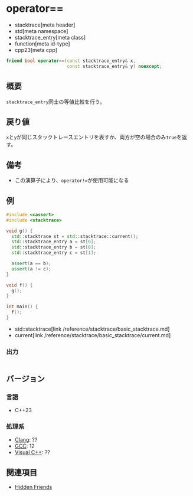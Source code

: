 # operator==
* stacktrace[meta header]
* std[meta namespace]
* stacktrace_entry[meta class]
* function[meta id-type]
* cpp23[meta cpp]

```cpp
friend bool operator==(const stacktrace_entry& x,
                       const stacktrace_entry& y) noexcept;
```

## 概要
`stacktrace_entry`同士の等値比較を行う。


## 戻り値
`x`と`y`が同じスタックトレースエントリを表すか、両方が空の場合のみ`true`を返す。


## 備考
- この演算子により、`operator!=`が使用可能になる


## 例
```cpp example
#include <cassert>
#include <stacktrace>

void g() {
  std::stacktrace st = std::stacktrace::current();
  std::stacktrace_entry a = st[0];
  std::stacktrace_entry b = st[0];
  std::stacktrace_entry c = st[1];

  assert(a == b);
  assert(a != c);
}

void f() {
  g();
}

int main() {
  f();
}
```
* std::stacktrace[link /reference/stacktrace/basic_stacktrace.md]
* current[link /reference/stacktrace/basic_stacktrace/current.md]

### 出力
```
```


## バージョン
### 言語
- C++23

### 処理系
- [Clang](/implementation.md#clang): ??
- [GCC](/implementation.md#gcc): 12
- [Visual C++](/implementation.md#visual_cpp): ??


## 関連項目
- [Hidden Friends](/article/lib/hidden_friends.md)
